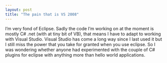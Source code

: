 ```yaml
---
layout: post
title: "The pain that is VS 2008"
---
```


I’m very fond of Eclipse. Sadly the code I’m working on at the moment is mostly C# .net (with at tiny bit of VB), that means I have to adapt to working with Visual Studio. Visual Studio has come a long way since I last used it but I still miss the power that you take for granted when you use eclipse. So I was wondering whether anyone had experimented with the couple of C# plugins for eclipse with anything more than hello world applications.
